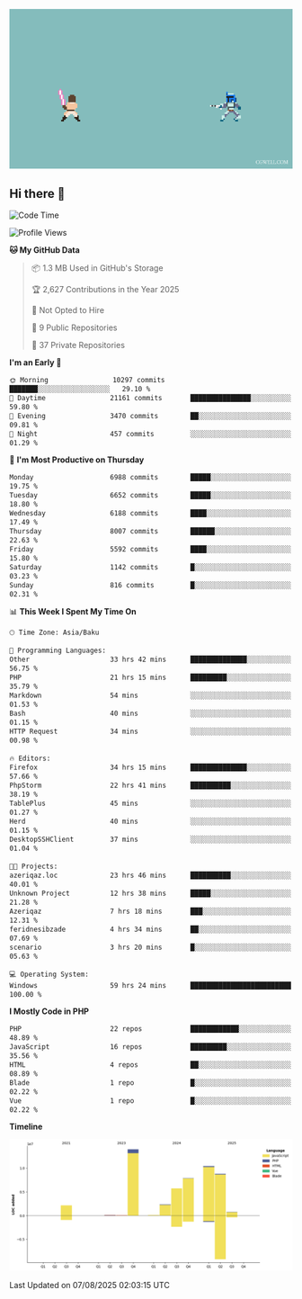 <!--WALLPAPER-->
<p align='center'>
  <img src='assets/wallpapers/14.gif' alt='Banner'>
</p>
<!--/WALLPAPER-->

## Hi there 👋

<!--START_SECTION:waka-->
![Code Time](http://img.shields.io/badge/Code%20Time-63%20hrs%2033%20mins-blue)

![Profile Views](http://img.shields.io/badge/Profile%20Views-0-blue)

**🐱 My GitHub Data** 

> 📦 1.3 MB Used in GitHub's Storage 
 > 
> 🏆 2,627 Contributions in the Year 2025
 > 
> 🚫 Not Opted to Hire
 > 
> 📜 9 Public Repositories 
 > 
> 🔑 37 Private Repositories 
 > 
**I'm an Early 🐤** 

```text
🌞 Morning                10297 commits       ███████░░░░░░░░░░░░░░░░░░   29.10 % 
🌆 Daytime                21161 commits       ███████████████░░░░░░░░░░   59.80 % 
🌃 Evening                3470 commits        ██░░░░░░░░░░░░░░░░░░░░░░░   09.81 % 
🌙 Night                  457 commits         ░░░░░░░░░░░░░░░░░░░░░░░░░   01.29 % 
```
📅 **I'm Most Productive on Thursday** 

```text
Monday                   6988 commits        █████░░░░░░░░░░░░░░░░░░░░   19.75 % 
Tuesday                  6652 commits        █████░░░░░░░░░░░░░░░░░░░░   18.80 % 
Wednesday                6188 commits        ████░░░░░░░░░░░░░░░░░░░░░   17.49 % 
Thursday                 8007 commits        ██████░░░░░░░░░░░░░░░░░░░   22.63 % 
Friday                   5592 commits        ████░░░░░░░░░░░░░░░░░░░░░   15.80 % 
Saturday                 1142 commits        █░░░░░░░░░░░░░░░░░░░░░░░░   03.23 % 
Sunday                   816 commits         █░░░░░░░░░░░░░░░░░░░░░░░░   02.31 % 
```


📊 **This Week I Spent My Time On** 

```text
🕑︎ Time Zone: Asia/Baku

💬 Programming Languages: 
Other                    33 hrs 42 mins      ██████████████░░░░░░░░░░░   56.75 % 
PHP                      21 hrs 15 mins      █████████░░░░░░░░░░░░░░░░   35.79 % 
Markdown                 54 mins             ░░░░░░░░░░░░░░░░░░░░░░░░░   01.53 % 
Bash                     40 mins             ░░░░░░░░░░░░░░░░░░░░░░░░░   01.15 % 
HTTP Request             34 mins             ░░░░░░░░░░░░░░░░░░░░░░░░░   00.98 % 

🔥 Editors: 
Firefox                  34 hrs 15 mins      ██████████████░░░░░░░░░░░   57.66 % 
PhpStorm                 22 hrs 41 mins      ██████████░░░░░░░░░░░░░░░   38.19 % 
TablePlus                45 mins             ░░░░░░░░░░░░░░░░░░░░░░░░░   01.27 % 
Herd                     40 mins             ░░░░░░░░░░░░░░░░░░░░░░░░░   01.15 % 
DesktopSSHClient         37 mins             ░░░░░░░░░░░░░░░░░░░░░░░░░   01.04 % 

🐱‍💻 Projects: 
azeriqaz.loc             23 hrs 46 mins      ██████████░░░░░░░░░░░░░░░   40.01 % 
Unknown Project          12 hrs 38 mins      █████░░░░░░░░░░░░░░░░░░░░   21.28 % 
Azeriqaz                 7 hrs 18 mins       ███░░░░░░░░░░░░░░░░░░░░░░   12.31 % 
feridnesibzade           4 hrs 34 mins       ██░░░░░░░░░░░░░░░░░░░░░░░   07.69 % 
scenario                 3 hrs 20 mins       █░░░░░░░░░░░░░░░░░░░░░░░░   05.63 % 

💻 Operating System: 
Windows                  59 hrs 24 mins      █████████████████████████   100.00 % 
```

**I Mostly Code in PHP** 

```text
PHP                      22 repos            ████████████░░░░░░░░░░░░░   48.89 % 
JavaScript               16 repos            █████████░░░░░░░░░░░░░░░░   35.56 % 
HTML                     4 repos             ██░░░░░░░░░░░░░░░░░░░░░░░   08.89 % 
Blade                    1 repo              █░░░░░░░░░░░░░░░░░░░░░░░░   02.22 % 
Vue                      1 repo              █░░░░░░░░░░░░░░░░░░░░░░░░   02.22 % 
```



**Timeline**

![Lines of Code chart](https://raw.githubusercontent.com/feridnesibzade/feridnesibzade/main/assets/bar_graph.png)


 Last Updated on 07/08/2025 02:03:15 UTC
<!--END_SECTION:waka-->
